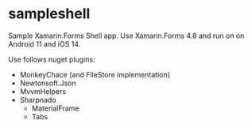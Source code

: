 # sampleshell
Sample Xamarin.Forms Shell app.
Use Xamarin.Forms 4.8 and run on on Android 11 and iOS 14.

Use follows nuget plugins:
* MonkeyChace (and FileStore implementation)
* Newtonsoft.Json
* MvvmHelpers
* Sharpnado
    * MaterialFrame
    * Tabs
